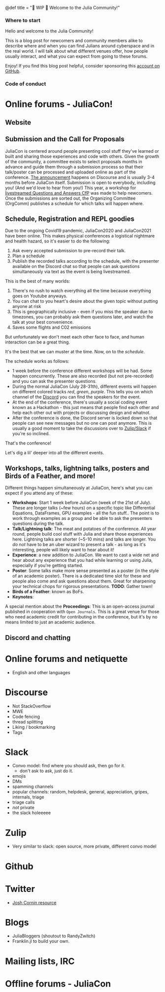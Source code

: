@def title = "🚧 WIP 🚧 Welcome to the Julia Community!"

### Where to start

Hello and welcome to the Julia Community!
  
This is a blog post for newcomers and community members alike to describe where and when you can find Julians around cyberspace and in the real world. I will talk about what different venues offer, how people usually interact, and what you can expect from going to these forums.

Enjoy! If you find this blog post helpful, consider sponsoring this [account on GitHub](  https://github.com/sponsors/miguelraz).

### Code of conduct

#  Online forums - JuliaCon!

## Website

## Submission and the Call for Proposals

JuliaCon is centered around people presenting cool stuff they've learned or built and sharing those experiences and code with others. Given the growth of the community, a committee exists to select proposals months in advance and guide them through a submission process so that their talk/poster can be processed and uploaded online as part of the conference. [The announcement](https://discourse.julialang.org/t/juliacon-2021-cfp-closes-mar-31st-2021/54355) happens on Discourse and is usually 3-4 months before JuliaCon itself. Submission is open to everybody, including you! (And we'd love to hear from you!) This year, a workshop for [livestreamed Questions and Answers CfP](https://www.youtube.com/watch?v=ou03SfY8lNo) was made to help newcomers. Once the submissions are sorted out, the Organizing Committee (OrgComm) publishes a schedule for which talks will happen where.

## Schedule, Registration and REPL goodies

Due to the ongoing Covid19 pandemic, JuliaCon2020 and JuliaCon2021 have been online. This makes physical conferences a logistical nightmare and health hazard, so it's easier to do the following:
1. Ask every accepted submission to pre-record their talk.
2. Plan a schedule
3. Publish the recorded talks according to the schedule, with the presenter available on the Discord chat so that people can ask questions simultaneously via text as the event is being livestreamed.

This is the best of many worlds:
1. There's no rush to watch everything all the time because everything goes on Youtube anyways.
2. You can chat to you heart's desire about the given topic without putting anyone at risk
3. This is geographically inclusive - even if you miss the speaker due to timezones, you can probably ask them questions later, and watch the talk at your best convenience. 
4. Saves some flights and C02 emissions

But unfortunately we don't meet each other face to face, and human interaction can be a great thing.

It's the best that we can muster at the time. Now, on to the *schedule*.

The schedule works as follows:
- 1 week before the conference different workshops will be had. Some happen concurrently. These are also recorded (but not pre-recorded) and you can ask the presenter questions.
- During the normal JuliaCon (July 28-31th), different events will happen on different colored tracks *red*, *green*, *purple*. This tells you on which channel of the [Discord](https://discord.com/channels/709438882504245358/732264144056615046) you can find the speakers for the event.
- At the end of the conference, there's usually a social coding event known as a Hackathon - this just means that people find each other and help each other out with projects or discussing design and whatnot.
- After the conference is done, the Discord server is locked down so that people can see new messages but no one can post anymore. This is usually a good moment to take the discussions over to [Zulip/Slack](https://julialang.zulipchat.com/#narrow/stream/265470-advent-of-code) if you're so inclined.

That's the conference! 

Let's dig a lil' deeper into all the different events.

## Workshops, talks, lightning talks, posters and Birds of a Feather, and more!

Different things happen simultaneously at JuliaCon, here's what you can expect if you attend any of these:
- **Workshops**: Start 1 week before JuliaCon (week of the 21st of July). These are longer talks (~few hours) on a specific topic like Differential Equations, DataFrames, GPU examples - all the fun stuff.. The point is to work through examples as a group and be able to ask the presenters questions during the talk.
- **Talk/Lightning talk**: The meat and potatoes of the conference. All year round, people build cool stuff with Julia and share those experiences here. Lightning talks are shorter (~5-10 mins) and talks are longer. You _do not_ have to be an uber wizard to present a talk - as long as it's interesting, people will likely want to hear about it!
- **Experience**: a new addition to JuliaCon. We want to cast a wide net and hear about any experience that you had while learning or using Julia, especially if you're getting started.
- **Poster**: Some talks make more sense presented as a poster (in the style of an academic poster). There is a dedicated time slot for these and people also come and ask questions about them. Great for sharpening your technical chops for rigorous presentations. 
**TODO**: Gather town!
- **Birds of a Feather**: known as BoFs.
- **Keynotes**:

A special mention about the **Proceedings**: This is an open-access journal published in cooperation with `Open Journals`. This is a great venue for those who need academic credit for contributing in the conference, but it's by no means limited to just an academic audience.

## Discord and chatting

# Online forums and netiquette

- English and other languages

# Discourse

- Not StackOverflow
- MWE
- Code fencing
- thread splitting
- Liking / bookmarking
- Tags 

# Slack

- Convo model: find where you should ask, then go for it.
  - don't ask to ask, just do it.
- emojis
- DMs
- spamming channels
- popular channels: random, helpdesk, general, appreciation, gripes, internals, triage
- triage calls
- *not* private
- the slack holeeeee

# Zulip

- Very similar to slack: open source, more private, different convo model

# Github

# Twitter

- [Josh Cornin resource](https://docs.google.com/document/d/1b7P71-OjEt5dHlgKEf9EbUBTkXRVrpDQaz7giXUd3n4/edit)

# Blogs

- JuliaBloggers (shoutout to RandyZwitch)
- Franklin.jl to build your own.

# Mailing lists, IRC

# Offline forums - JuliaCon

